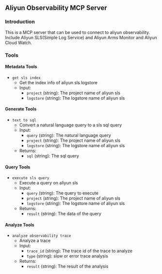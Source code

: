 ## Aliyun Observability MCP Server

### Introduction

This is a MCP server that can be used to connect to aliyun observability. Include Aliyun SLS(Simple Log Service) and Aliyun Arms Monitor and Aliyun Cloud Watch.


### Tools

#### Metadata Tools

- `get sls index`
    - Get the index info of aliyun sls logstore
    - Input:
        - `project` (string): The project name of aliyun sls
        - `logstore` (string): The logstore name of aliyun sls

#### Generate Tools

- `text to sql`
    - Convert a natural language query to a sls sql query
    - Input:
        - `query` (string): The natural language query
        - `project` (string): The project name of aliyun sls
        - `logstore` (string): The logstore name of aliyun sls
    - Returns:
        - `sql` (string): The sql query

#### Query Tools
- `execute sls query`
    - Execute a query on aliyun sls
    - Input:
        - `query` (string): The query to execute
        - `project` (string): The project name of aliyun sls
        - `logstore` (string): The logstore name of aliyun sls
    - Returns:
        - `result` (string): The data of the query


#### Analyze Tools

- `analyze observability trace `
    - Analyze a trace
    - Input:
        - `trace_id` (string): The trace id of the trace to analyze
        - `type` (string): slow or error trace analysis
    - Returns:
        - `result` (string): The result of the analysis
